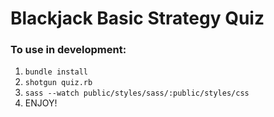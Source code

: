 # Blackjack Basic Strategy Quiz

### To use in development:
1. `bundle install`
1. `shotgun quiz.rb`
1. `sass --watch public/styles/sass/:public/styles/css`
1. ENJOY!
